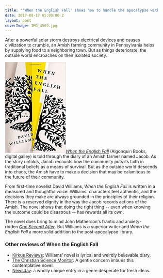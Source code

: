 ```yaml
---
title: "'When the English Fall' shows how to handle the apocalypse with dignity"
date: 2017-08-17 05:00:00 Z
layout: post
coverImage: IMG_4569.jpg
---
```


After a powerful solar storm destroys electrical devices and causes civilization to crumble, an Amish farming community in Pennsylvania helps by supplying food to a neighboring town. But as things deteriorate, the outside world encroaches on their isolated society.

_![When the English Fall review](/assets/images/51FAoRD6MQL._SX331_BO1204203200_-200x300.jpg)[When the English Fall](http://amzn.to/2wTr89y)_ (Algonquin Books, digital galley) is told through the diary of an Amish farmer named Jacob. As the story unfolds, Jacob recounts how the community puts its faith in traditional beliefs as a means of survival. But as the outside world descends into chaos, the Amish have to make a decision that may be calamitous to the future of their community.

From first-time novelist David Williams, _When the English Fall_ is written in a measured and thoughtful voice. Williams' characters feel authentic, and the decisions they make are always grounded in the principles of their religion. There is a reserved dignity in the way the Jacob records actions of the Amish. The novel shows that doing the right thing -- even when knowing the outcome could be disastrous -- has rewards all its own.

The novel does bring to mind John Matherson's frantic and anxiety-ridden [_One Second After_](http://amzn.to/2wTr89y). But Williams is a superior writer and _When the English Fall_ a more solid addition to the post-apocalypse library.

### Other reviews of When the English Fall

- [Kirkus Reviews](https://www.kirkusreviews.com/book-reviews/david-williams/when-the-english-fall/): Williams’ novel is lyrical and weirdly believable diary.
- [The Christian Science Monitor](https://www.csmonitor.com/Books/Book-Reviews/2017/0727/When-the-English-Fall-envisions-the-Amish-as-society-s-post-apocalyptic-saviors): A gentle concern imbues this contemplative novel.
- [Newsday](http://www.newsday.com/entertainment/books/when-the-english-fall-review-david-williams-sets-his-clever-post-apocalyptic-novel-among-the-amish-1.13805426): a wholly unique entry in a genre desperate for fresh ideas.
